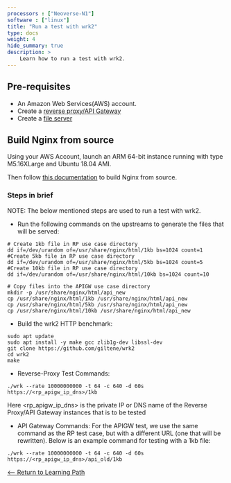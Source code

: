 ```yaml
---
processors : ["Neoverse-N1"]
software : ["linux"]
title: "Run a test with wrk2"
type: docs
weight: 4
hide_summary: true
description: >
    Learn how to run a test with wrk2.
---
```


## Pre-requisites

* An Amazon Web Services(AWS) account.
* Create a [reverse proxy/API Gateway](/reverse_proxy.md)
* Create a [file server](/Basic_static_file_server.md)

## Build Nginx from source

Using your AWS Account, launch an ARM 64-bit instance running with type M5.16XLarge and Ubuntu 18.04 AMI.

Then follow [this documentation](https://armkeil.blob.core.windows.net/developer/Files/pdf/white-paper/guidelines-for-deploying-nginx-plus-on-aws.pdf) to build Nginx from source.

### Steps in brief

NOTE: The below mentioned steps are used to run a test with wrk2.

* Run the following commands on the upstreams to generate the files that will be served:

```console
# Create 1kb file in RP use case directory
dd if=/dev/urandom of=/usr/share/nginx/html/1kb bs=1024 count=1
#Create 5kb file in RP use case directory
dd if=/dev/urandom of=/usr/share/nginx/html/5kb bs=1024 count=5
#Create 10kb file in RP use case directory
dd if=/dev/urandom of=/usr/share/nginx/html/10kb bs=1024 count=10

# Copy files into the APIGW use case directory
mkdir -p /usr/share/nginx/html/api_new
cp /usr/share/nginx/html/1kb /usr/share/nginx/html/api_new
cp /usr/share/nginx/html/5kb /usr/share/nginx/html/api_new
cp /usr/share/nginx/html/10kb /usr/share/nginx/html/api_new
```

* Build the wrk2 HTTP benchmark:

```console
sudo apt update
sudo apt install -y make gcc zlib1g-dev libssl-dev
git clone https://github.com/giltene/wrk2
cd wrk2
make
```

* Reverse-Proxy Test Commands:

```console
./wrk --rate 10000000000 -t 64 -c 640 -d 60s https://<rp_apigw_ip_dns>/1kb
```
Here <rp_apigw_ip_dns> is the private IP or DNS name of the Reverse Proxy/API Gateway instances that is to be tested

* API Gateway Commands:
For the APIGW test, we use the same command as the RP test case, but with a different
URL (one that will be rewritten). Below is an example command for testing with a 1kb file:

```console
./wrk --rate 10000000000 -t 64 -c 640 -d 60s https://<rp_apigw_ip_dns>/api_old/1kb
```

[<-- Return to Learning Path](/content/en/cloud/clair/#sections)
